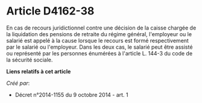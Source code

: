 # Article D4162-38

En cas de recours juridictionnel contre une décision de la caisse chargée de la liquidation des pensions de retraite du
régime général, l'employeur ou le salarié est appelé à la cause lorsque le recours est formé respectivement par le salarié ou
l'employeur. Dans les deux cas, le salarié peut être assisté ou représenté par les personnes énumérées à l'article L. 144-3
du code de la sécurité sociale.

**Liens relatifs à cet article**

_Créé par_:

  - Décret n°2014-1155 du 9 octobre 2014 - art. 1
